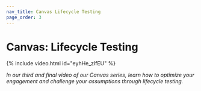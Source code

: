 ```yaml
---
nav_title: Canvas Lifecycle Testing
page_order: 3
---
```


# Canvas: Lifecycle Testing

{% include video.html id="eyhHe_zlfEU" %}

_In our third and final video of our Canvas series, learn how to optimize your engagement and challenge your assumptions through lifecycle testing._
